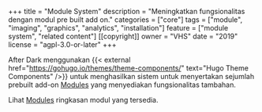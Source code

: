 +++
title = "Module System"
description = "Meningkatkan fungsionalitas dengan modul pre built add on."
categories = ["core"]
tags = ["module", "imaging", "graphics", "analytics", "installation"]
feature = ["module system", "related content"]
[[copyright]]
  owner = "VHS"
  date = "2019"
  license = "agpl-3.0-or-later"
+++

After Dark menggunakan {{< external href="https://gohugo.io/themes/theme-components/" text="Hugo Theme Components" />}} untuk menghasilkan sistem untuk menyertakan sejumlah prebuilt add-on [Modules](/module/) yang menyediakan fungsionalitas tambahan.

Lihat [Modules](/module/) ringkasan modul yang tersedia.
